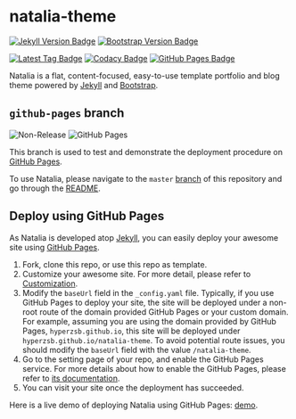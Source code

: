 # natalia-theme

[![Jekyll Version Badge](https://img.shields.io/badge/jekyll-4.2-blue?logo=jekyll)](https://jekyllrb.com/)
[![Bootstrap Version Badge](https://img.shields.io/badge/bootstrap-5.1-blue?logo=bootstrap)](https://getbootstrap.com/)

[![Latest Tag Badge](https://badgen.net/github/tag/Hyperzsb/natalia-theme)](https://github.com/Hyperzsb/natalia-theme/tags)
[![Codacy Badge](https://app.codacy.com/project/badge/Grade/a324b4e67c05427ab07b487ae3611fd7)](https://www.codacy.com/gh/Hyperzsb/natalia-theme/dashboard?utm_source=github.com&amp;utm_medium=referral&amp;utm_content=Hyperzsb/natalia-theme&amp;utm_campaign=Badge_Grade)
[![GitHub Pages Badge](https://github.com/Hyperzsb/natalia-theme/actions/workflows/pages/pages-build-deployment/badge.svg?branch=github-pages)](https://github.com/Hyperzsb/natalia-theme/actions/workflows/pages/pages-build-deployment)

Natalia is a flat, content-focused, easy-to-use template portfolio and blog theme powered
by [Jekyll](https://jekyllrb.com/) and [Bootstrap](https://getbootstrap.com/).

## `github-pages` branch

![Non-Release](https://img.shields.io/badge/github--pages-non--release-red) ![GitHub Pages](https://img.shields.io/badge/GitHub-Pages-green?logo=github)

This branch is used to test and demonstrate the deployment procedure on [GitHub Pages](https://pages.github.com/).

To use Natalia, please navigate to the `master` [branch](https://github.com/Hyperzsb/natalia-theme/tree/master) of this repository and go through the [README](https://github.com/Hyperzsb/natalia-theme/blob/master/README.md).

[hyperzsb]: https://github.com/Hyperzsb

## Deploy using GitHub Pages

As Natalia is developed atop [Jekyll](https://jekyllrb.com/), you can easily deploy your awesome site using [GitHub Pages](https://pages.github.com/).

1. Fork, clone this repo, or use this repo as template.
2. Customize your awesome site. For more detail, please refer to [Customization](#customization).
3. Modify the `baseUrl` field in the `_config.yaml` file.
   Typically, if you use GitHub Pages to deploy your site, the site will be deployed under a non-root route of the domain provided GitHub Pages or your custom domain.
   For example, assuming you are using the domain provided by GitHub Pages, `hyperzsb.github.io`, this site will be deployed under `hyperzsb.github.io/natalia-theme`.
   To avoid potential route issues, you should modify the `baseUrl` field with the value `/natalia-theme`.
4. Go to the setting page of your repo, and enable the GitHub Pages service. For more details about how to enable the GitHub Pages, please refer to [its documentation](https://pages.github.com/).
5. You can visit your site once the deployment has succeeded.

Here is a live demo of deploying Natalia using GitHub Pages: [demo](https://github.hyperzsb.tech/natalia-theme).